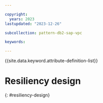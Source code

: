 ```yaml
---

copyright:
  years: 2023
lastupdated: "2023-12-26"

subcollection: pattern-db2-sap-vpc

keywords:

---
```


{{site.data.keyword.attribute-definition-list}}

# Resiliency design
{: #resiliency-design}


